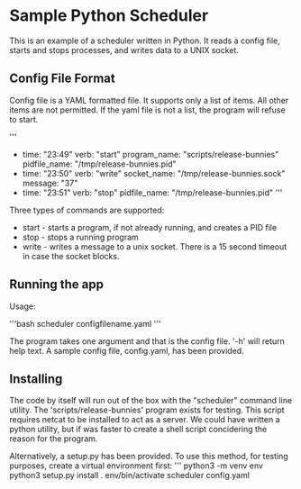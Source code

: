 # Sample Python Scheduler

This is an example of a scheduler written in Python. It reads a config file, starts and stops processes, and writes data to a UNIX socket.

## Config File Format

Config file is a YAML formatted file. It supports only a list of items. All other items are not permitted. If the yaml file is not a list, the program will refuse to start.

'''
- time: "23:49"
  verb: "start"
  program_name: "scripts/release-bunnies"
  pidfile_name: "/tmp/release-bunnies.pid"
- time: "23:50"
  verb: "write"
  socket_name: "/tmp/release-bunnies.sock"
  message: "37" 
- time: "23:51"
  verb: "stop"
  pidfile_name: "/tmp/release-bunnies.pid"
'''

Three types of commands are supported:
* start - starts a program, if not already running, and creates a PID file
* stop - stops a running program
* write - writes a message to a unix socket. There is a 15 second timeout in case the socket blocks.


## Running the app

Usage:

'''bash
scheduler configfilename.yaml
'''

The program takes one argument and that is the config file. '-h' will return help text. A sample config file, config.yaml, has been provided.

## Installing

The code by itself will run out of the box with the "scheduler" command line utility. The 'scripts/release-bunnies' program exists for testing. This script requires netcat to be installed to act as a server. We could have written a python utility, but if was faster to create a shell script concidering the reason for the program.

Alternatively, a setup.py has been provided. To use this method, for testing purposes, create a virtual environment first:
'''
python3 -m venv env
python3 setup.py install
. env/bin/activate
scheduler config.yaml
